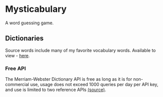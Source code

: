 # Mysticabulary

A word guessing game.

## Dictionaries

Source words include many of my favorite vocabulary words. Available to view - [here](https://docs.google.com/spreadsheets/d/1S9OrkKnaKlFM1HzYLoPH__8YoLVhxnoMaa5tAUzUSeM/edit?usp=sharing).

### Free API

The Merriam-Webster Dictionary API is free as long as it is for non-commercial use, usage does not exceed 1000 queries per day per API key, and use is limited to two reference APIs [(source)](https://dictionaryapi.com/products/api-collegiate-dictionary).
